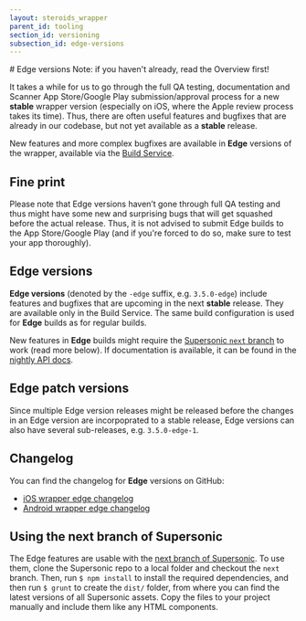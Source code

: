 ```yaml
---
layout: steroids_wrapper
parent_id: tooling
section_id: versioning
subsection_id: edge-versions
---
```

<section class="docs-section" id="edge-versions">
# Edge versions
Note: if you haven't already, read the Overview first!

It takes a while for us to go through the full QA testing, documentation and Scanner App Store/Google Play submission/approval process for a new **stable** wrapper version (especially on iOS, where the Apple review process takes its time). Thus, there are often useful features and bugfixes that are already in our codebase, but not yet available as a **stable** release.

New features and more complex bugfixes are available in **Edge** versions of the wrapper, available via the [Build Service][build-service].

## Fine print

Please note that Edge versions haven’t gone through full QA testing and thus might have some new and surprising bugs that will get squashed before the actual release. Thus, it is not advised to submit Edge builds to the App Store/Google Play (and if you're forced to do so, make sure to test your app thoroughly).

## Edge versions

**Edge versions** (denoted by the `-edge` suffix, e.g. `3.5.0-edge`) include features and bugfixes that are upcoming in the next **stable** release. They are available only in the Build Service. The same build configuration is used for **Edge** builds as for regular builds.

New features in **Edge** builds might require the [Supersonic `next` branch][supersonic-next] to work (read more below). If documentation is available, it can be found in the [nightly API docs][api-nightly].

## Edge patch versions

Since multiple Edge version releases might be released before the changes in an Edge version are incorpoprated to a stable release, Edge versions can also have several sub-releases, e.g. `3.5.0-edge-1`.

## Changelog

You can find the changelog for **Edge** versions on GitHub:

 - [iOS wrapper edge changelog](https://github.com/AppGyver/scanner/blob/master/changelog-ios-edge.md)
 - [Android wrapper edge changelog](https://github.com/AppGyver/scanner/blob/master/changelog-android-fresh-edge.md)

## Using the next branch of Supersonic

The Edge features are usable with the [next branch of Supersonic][supersonic-next]. To use them, clone the Supersonic repo to a local folder and checkout the `next` branch. Then, run `$ npm install` to install the required dependencies, and then run `$ grunt` to create the `dist/` folder, from where you can find the latest versions of all Supersonic assets. Copy the files to your project manually and include them like any HTML components.

</section>

[api-nightly]: /supersonic/api-reference/nightly
[build-service]: http://cloud.appgyver.com
[supersonic]: https://github.com/AppGyver/supersonic
[supersonic-next]: https://github.com/AppGyver/supersonic/tree/next
[github-wrapper-versions]: https://github.com/AppGyver/scanner/blob/master/runtime-versions.md

